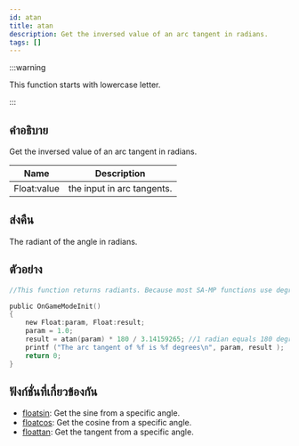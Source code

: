 ```yaml
---
id: atan
title: atan
description: Get the inversed value of an arc tangent in radians.
tags: []
---
```


:::warning

This function starts with lowercase letter.

:::

## คำอธิบาย

Get the inversed value of an arc tangent in radians.

| Name        | Description                |
| ----------- | -------------------------- |
| Float:value | the input in arc tangents. |

## ส่งคืน

The radiant of the angle in radians.

## ตัวอย่าง

```c
//This function returns radiants. Because most SA-MP functions use degrees, it is advised to convert them using the formula: result = atan (param) * 180 / PI

public OnGameModeInit()
{
    new Float:param, Float:result;
    param = 1.0;
    result = atan(param) * 180 / 3.14159265; //1 radian equals 180 degrees. 3.14... is used to define PI.
    printf ("The arc tangent of %f is %f degrees\n", param, result );
    return 0;
}
```

## ฟังก์ชั่นที่เกี่ยวข้องกัน

- [floatsin](../../scripting/functions/floatsin.md): Get the sine from a specific angle.
- [floatcos](../../scripting/functions/floatcos.md): Get the cosine from a specific angle.
- [floattan](../../scripting/functions/floattan.md): Get the tangent from a specific angle.
